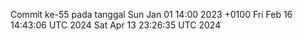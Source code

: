 Commit ke-55 pada tanggal Sun Jan 01 14:00 2023 +0100
Fri Feb 16 14:43:06 UTC 2024
Sat Apr 13 23:26:35 UTC 2024
